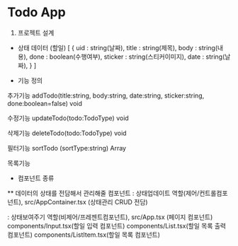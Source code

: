 # Todo App

1. 프로젝트 설계

- 상태 데이터 (할일)
  [
    {
      uid : string(날짜),
      title : string(제목),
      body : string(내용),
      done : boolean(수행여부),
      sticker : string(스티커이미지),
      date : string(날짜),
    }
  ]

- 기능 정의

추가기능
addTodo(title:string, body:string, date:string, sticker:string, done:boolean=false) void

수정기능
updateTodo(todo:TodoType) void

삭제기능
deleteTodo(todo:TodoType) void

필터기능
sortTodo (sortType:string) Array<TodoType>

목록기능

- 컴포넌트 종류

** 데이터의 상태를 전담해서 관리해줄 컴포넌트
: 상태업데이트 역할(제어/컨트롤컴포넌트),
src/AppContainer.tsx (상태관리 CRUD 전담)


: 상태보여주기 역할(비제어/프레젠트컴포넌트),
src/App.tsx (페이지 컴포넌트)
components/Input.tsx(할일 입력 컴포넌트)
components/List.tsx(할일 목록 출력 컴포넌트)
components/ListItem.tsx(할일 목록 컴포넌트)
